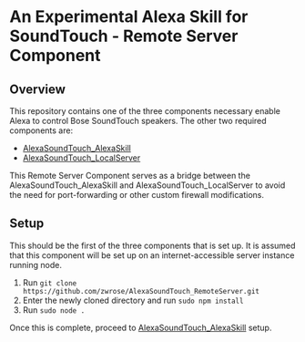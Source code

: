 # An Experimental Alexa Skill for SoundTouch - Remote Server Component
## Overview
This repository contains one of the three components necessary enable Alexa to control Bose SoundTouch speakers. The other two required components are:
+ [AlexaSoundTouch\_AlexaSkill](https://github.com/zwrose/AlexaSoundTouch_AlexaSkill) 
+ [AlexaSoundTouch\_LocalServer](https://github.com/zwrose/AlexaSoundTouch_LocalServer) 

This Remote Server Component serves as a bridge between the AlexaSoundTouch\_AlexaSkill and AlexaSoundTouch\_LocalServer to avoid the need for port-forwarding or other custom firewall modifications.

## Setup
This should be the first of the three components that is set up. It is assumed that this component will be set up on an internet-accessible server instance running node.

1. Run
    `git clone https://github.com/zwrose/AlexaSoundTouch_RemoteServer.git`
2. Enter the newly cloned directory and run
    `sudo npm install`
3. Run
    `sudo node .`

Once this is complete, proceed to [AlexaSoundTouch\_AlexaSkill](https://github.com/zwrose/AlexaSoundTouch_AlexaSkill) setup.
